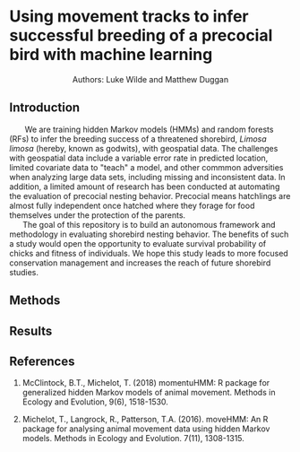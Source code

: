 # Using movement tracks to infer successful breeding of a precocial bird with machine learning
<p style="text-align: center;">Authors: Luke Wilde and Matthew Duggan </p>


## Introduction

&nbsp;&nbsp;&nbsp;&nbsp;&nbsp;&nbsp; We are training hidden Markov models (HMMs) and random forests (RFs) to infer the breeding success of a threatened shorebird, *Limosa limosa* (hereby, known as godwits), with geospatial data. The challenges with geospatial data include a variable error rate in predicted location, limited covariate data to "teach" a model, and other commmon adversities when analyzing large data sets, including missing and inconsistent data. In addition, a limited amount of research has been conducted at automating the evaluation of precocial nesting behavior. Precocial means hatchlings are almost fully independent once hatched where they forage for food themselves under the protection of the parents. <br/>
&nbsp;&nbsp;&nbsp;&nbsp;&nbsp;&nbsp;The goal of this repository is to build an autonomous framework and methodology in evaluating shorebird nesting behavior. The benefits of such a study would open the opportunity to evaluate survival probability of chicks and fitness of individuals. We hope this study leads to more focused conservation management and increases the reach of future shorebird studies. 

## Methods




## Results



## References

1. McClintock, B.T., Michelot, T. (2018) momentuHMM: R package for generalized hidden Markov models of animal movement. Methods in Ecology and Evolution, 9(6), 1518-1530.

2. Michelot, T., Langrock, R., Patterson, T.A. (2016). moveHMM: An R package for analysing animal movement data using hidden Markov models. Methods in Ecology and Evolution. 7(11), 1308-1315.
